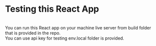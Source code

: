 # Testing this React App
<br>
You can run this React app on your machine live server from build folder that is provided in the repo. 
<br>
You can use api key for testing env.local folder is provided.
